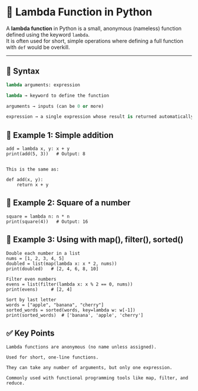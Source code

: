 # 🐍 Lambda Function in Python

A **lambda function** in Python is a small, anonymous (nameless) function defined using the keyword `lambda`.  
It is often used for short, simple operations where defining a full function with `def` would be overkill.

---

## 📌 Syntax
```python
lambda arguments: expression

lambda → keyword to define the function

arguments → inputs (can be 0 or more)

expression → a single expression whose result is returned automatically
```

## 📘 Example 1: Simple addition
```
add = lambda x, y: x + y
print(add(5, 3))   # Output: 8


This is the same as:

def add(x, y):
    return x + y

```

## 📘 Example 2: Square of a number
```
square = lambda n: n * n
print(square(4))   # Output: 16
```
## 📘 Example 3: Using with map(), filter(), sorted()
```
Double each number in a list
nums = [1, 2, 3, 4, 5]
doubled = list(map(lambda x: x * 2, nums))
print(doubled)   # [2, 4, 6, 8, 10]

Filter even numbers
evens = list(filter(lambda x: x % 2 == 0, nums))
print(evens)     # [2, 4]

Sort by last letter
words = ["apple", "banana", "cherry"]
sorted_words = sorted(words, key=lambda w: w[-1])
print(sorted_words)  # ['banana', 'apple', 'cherry']
```
## ✅ Key Points
```
Lambda functions are anonymous (no name unless assigned).

Used for short, one-line functions.

They can take any number of arguments, but only one expression.

Commonly used with functional programming tools like map, filter, and reduce.
```